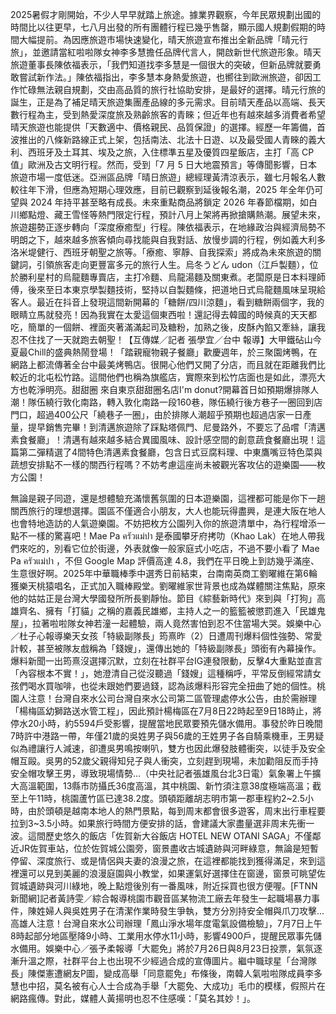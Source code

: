 2025暑假才剛開始，不少人早早就踏上旅途。據業界觀察，今年民眾規劃出國的時間比以往更早，七八月出發的所有團體行程已幾乎售罄，顯示國人規劃假期的時間大幅提前。為因應旅遊市場快速變化，晴天旅遊宣布推出全新品牌「晴元行旅」，並邀請當紅啦啦隊女神李多慧擔任品牌代言人，開啟新世代旅遊形象。晴天旅遊董事長陳依福表示，「我們知道找李多慧是一個很大的突破，但新品牌就要勇敢嘗試新作法。」陳依福指出，李多慧本身熱愛旅遊，也嚮往到歐洲旅遊，卻因工作忙碌無法親自規劃，交由高品質的旅行社協助安排，是最好的選擇。晴元行旅的誕生，正是為了補足晴天旅遊集團產品線的多元需求。目前晴天產品以高端、長天數行程為主，受到熱愛深度旅及熟齡旅客的青睞；但近年也有越來越多消費者希望晴天旅遊也能提供「天數適中、價格親民、品質保證」的選擇。經歷一年籌備，首波推出的八條新路線正式上架，包括南法、北法十日遊、以及最受國人青睞的義大利、西班牙及土耳其、埃及之旅，入住標準五星及優質四星飯店，主打「高 CP 值」歐洲及古文明行程。然而，受到「7 月 5 日大地震預言」等傳聞影響，日本旅遊市場一度低迷。亞洲區品牌「晴日旅遊」總經理黃清涼表示，雖七月報名人數較往年下滑，但應為短期心理效應，目前已觀察到延後報名潮，2025 年全年仍可望與 2024 年持平甚至略有成長。未來重點商品將鎖定 2026 年春節檔期，如白川鄉點燈、藏王雪怪等熱門限定行程，預計八月上架將再掀搶購熱潮。展望未來，旅遊趨勢正逐步轉向「深度療癒型」行程。陳依福表示，在地緣政治與經濟局勢不明朗之下，越來越多旅客傾向尋找能與自我對話、放慢步調的行程，例如義大利多洛米堤健行、西班牙朝聖之旅等。「療癒、寧靜、自我探索」將成為未來旅遊的關鍵詞，引領旅客走向更豐富多元的旅行人生。烏冬うどん udon（江戶製麵），位於勝利星村的烏龍麵專賣店，主打冷麵、烏龍湯麵及關東煮。老闆原是日本料理師傅，後來至日本東京學製麵技術，堅持以自製麵條，把道地日式烏龍麵風味呈現給客人。最近在抖音上發現這間新開幕的「糖餅/四川涼麵」，看到糖餅兩個字，我的眼睛立馬就發亮！因為我實在太愛這個東西啦！還記得去韓國的時候真的天天都吃，簡單的一個餅、裡面夾著滿滿起司及糖粉，加熟之後，皮酥內餡又牽絲，讓我忍不住找了一天就跑去朝聖！【互傳媒／記者 張學宜／台中 報導】大甲鐵砧山今夏最Chill的盛典熱鬧登場！「踏親寵物親子餐廳」歡慶週年，於三聚園烤鴨，在網路上都流傳著全台中最美烤鴨店。很開心他們又開了分店，而且就在距離我們比較近的北屯松竹路。這間他們也稱為旗艦店，實際來到松竹店面也是如此，漂亮大方也乾淨明亮。甜甜圈 來自東京甜甜圈名店I\'m donut?開幕首日如預期爆排隊人潮！隊伍繞行敦化南路，轉入敦化南路一段160巷，隊伍繞行後方巷子一圈回到店門口，超過400公尺「繞巷子一圈」，由於排隊人潮超乎預期也超過店家一日產量，提早銷售完畢！到清邁旅遊除了踩點塔佩門、尼曼路外，不要忘了品嚐「清邁素食餐廳」！清邁有越來越多結合異國風味、設計感空間的創意蔬食餐廳出現！這篇第二彈精選了4間特色清邁素食餐廳，包含日式豆腐料理、中東鷹嘴豆特色菜與蔬想安排點不一樣的關西行程嗎？不妨考慮這座尚未被觀光客攻佔的遊樂園——枚方公園！

無論是親子同遊，還是想體驗充滿懷舊氛圍的日本遊樂園，這裡都可能是你下一趟關西旅行的理想選擇。園區不僅適合小朋友，大人也能玩得盡興，是連大阪在地人也會特地造訪的人氣遊樂園。不妨把枚方公園列入你的旅遊清單中，為行程增添一點不一樣的驚喜吧！Mae Pa ครัวแม่ปา 是泰國攀牙府拷叻（Khao Lak）在地人帶我們來吃的，別看它位於街邊，外表就像一般家庭式小吃店，不過不要小看了 Mae Pa ครัวแม่ปา ，不但 Google Map 評價高達 4.8，我們在平日晚上到訪幾乎滿座、生意很好啊。2025年中華職棒季中選秀日前結束，台南南英商工劉曜維在第6輪獲樂天桃猿唱名，正式加入職棒殿堂。劉曜維家世背景也成為媒體關注焦點，原來他的姑姑正是台灣大學國發所所長劉靜怡。節目《綜藝新時代》來到與「打狗」高雄齊名、擁有「打貓」之稱的嘉義民雄鄉，主持人之一的籃籃被懲罰進入「民雄鬼屋」，拉著啦啦隊女神若潼一起體驗，兩人竟然害怕到忍不住當場大哭。娛樂中心／杜子心報導樂天女孩「特級副隊長」筠熹昨（2）日遭周刊爆料個性強勢、常愛計較，甚至被隊友戲稱為「錢嫂」，還傳出她的「特級副隊長」頭銜有內幕操作。爆料新聞一出筠熹沒選擇沉默，立刻在社群平台IG連發限動，反擊4大重點並直言「內容根本不實！」，她澄清自己從沒聽過「錢嫂」這種稱呼，平常反倒經常請女孩們喝水買咖啡，也從未跟她們要過錢，認為該爆料形容完全扭曲了她的個性。桃園人注意！台灣自來水公司台灣自來水公司第二區管理處停水公告，由於需辦理「楊梅區幼獅路送水管工程」，因此預計楊梅區在7月8日22時起至9日18時止，將停水20小時，約5594戶受影響，提醒當地民眾要預先儲水備用。事發於昨日晚間7時許中港路一帶，年僅21歲的吳姓男子與56歲的王姓男子各自騎乘機車，王男疑似為禮讓行人減速，卻遭吳男鳴按喇叭，雙方也因此爆發肢體衝突，以徒手及安全帽互毆。吳男的52歲父親得知兒子與人衝突，立刻趕到現場，未加勸阻反而手持安全帽攻擊王男，導致現場情勢...（中央社記者張雄風台北3日電）氣象署上午擴大高溫範圍，13縣市防攝氏36度高溫，其中桃園、新竹須注意38度極端高溫；截至上午11時，桃園蘆竹區已達38.2度。頭頓距離胡志明市第一郡車程約2~2.5小時，由於頭頓是越南本地人的熱門景點，每到周末都會很多遊客，周末出行車程要拉到3~3.5小時。如果旅行時間方便安排的話，會建議大家盡量選非周末先衝一波。這間歷史悠久的飯店「佐賀新大谷飯店 HOTEL NEW OTANI SAGA」不僅鄰近JR佐賀車站，位於佐賀城公園旁，窗景盡收古城遺跡與河畔綠意，無論是短暫停留、深度旅行、或是情侶與夫妻的浪漫之旅，在這裡都能找到獲得滿足，來到這裡還可以見到美麗的浪漫庭園與小教堂，如果運氣好選擇住在窗邊，窗景可眺望佐賀城遺跡與河川綠地，晚上點燈後別有一番風味，附近採買也很方便喔。[FTNN新聞網]記者黃詩雯／綜合報導桃園市觀音區某物流工廠去年發生一起職場暴力事件，陳姓婦人與吳姓男子在清潔作業時發生爭執，雙方分別持安全帽與爪刀攻擊...高雄人注意！台灣自來水公司辦理「鳳山淨水場年度電氣設備檢驗」，7月7日上午8時起部分地區壓降9小時、工業用水停水11小時，影響4900戶，提醒民眾事先儲水備用。娛樂中心／張予柔報導「大罷免」將於7月26日與8月23日投票，氣氛逐漸升溫之際，社群平台上也出現不少經過合成的宣傳圖片。繼中職球星「台灣隊長」陳傑憲遭網友P圖，變成高舉「同意罷免」布條後，南韓人氣啦啦隊成員李多慧也中招，莫名被有心人士合成為手舉「大罷免、大成功」毛巾的模樣，假照片在網路瘋傳。對此，媒體人黃揚明也忍不住感嘆：「莫名其妙！」。
